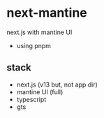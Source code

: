 # next-mantine

next.js with mantine UI

- using pnpm

## stack

- next.js (v13 but, not app dir)
- mantine UI (full)
- typescript
- gts
